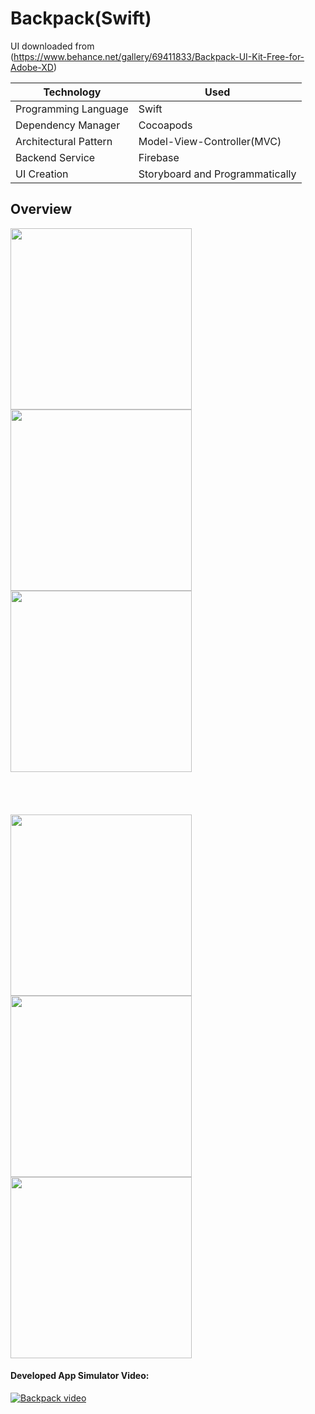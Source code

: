 # Backpack(Swift)
UI downloaded from (https://www.behance.net/gallery/69411833/Backpack-UI-Kit-Free-for-Adobe-XD)

Technology   |  Used
------------ | -------------
Programming Language | Swift 
Dependency Manager | Cocoapods 
Architectural Pattern | Model-View-Controller(MVC) 
Backend Service | Firebase 
UI Creation | Storyboard and Programmatically


## Overview

<p float="left">
<img src="https://github.com/kazimunshimun/iOS-app-Practice-Swift-/raw/master/Backpack/ScreenShots/backpack_home.png" width="290">
<img src="https://raw.githubusercontent.com/kazimunshimun/iOS-app-Practice-Swift-/master/Backpack/ScreenShots/backpack_detail.png" width="290">
<img src="https://raw.githubusercontent.com/kazimunshimun/iOS-app-Practice-Swift-/master/Backpack/ScreenShots/backpack_profile.png" width="290">
</p>
<p><img height="40"></p>
<p float="left">
<img src="https://raw.githubusercontent.com/kazimunshimun/iOS-app-Practice-Swift-/master/Backpack/ScreenShots/backpack_home.gif" width="290">
<img src="https://raw.githubusercontent.com/kazimunshimun/iOS-app-Practice-Swift-/master/Backpack/ScreenShots/backpack_search.gif" width="290">
<img src="https://raw.githubusercontent.com/kazimunshimun/iOS-app-Practice-Swift-/master/Backpack/ScreenShots/backpack_trips.gif" width="290">
</p>

#### Developed App Simulator Video:

[![Backpack video](http://img.youtube.com/vi/j15D953bRT0/0.jpg)](http://www.youtube.com/watch?v=j15D953bRT0)
